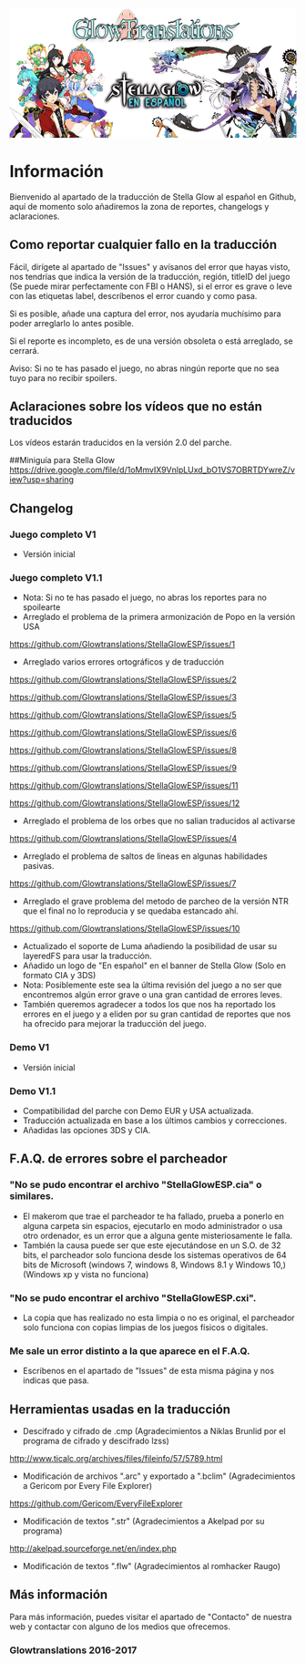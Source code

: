 ![Glowtranslations](https://raw.githubusercontent.com/Glowtranslations/StellaGlowESP/master/images/86bQHFp.png)
# Información
Bienvenido al apartado de la traducción de Stella Glow al español en Github, aquí de momento solo añadiremos la zona de reportes, changelogs y aclaraciones.

## Como reportar cualquier fallo en la traducción
Fácil, dirígete al apartado de "Issues" y avísanos del error que hayas visto, nos tendrías que indica la versión de la traducción, región, titleID del juego (Se puede mirar perfectamente con FBI o HANS), si el error es grave o leve con las etiquetas label, descríbenos el error cuando y como pasa.

Si es posible, añade una captura del error, nos ayudaría muchísimo para poder arreglarlo lo antes posible.

Si el reporte es incompleto, es de una versión obsoleta o está arreglado, se cerrará.

Aviso: Si no te has pasado el juego, no abras ningún reporte que no sea tuyo para no recibir spoilers.

## Aclaraciones sobre los vídeos que no están traducidos
Los vídeos estarán traducidos en la versión 2.0 del parche.

##Miniguía para Stella Glow
https://drive.google.com/file/d/1oMmvIX9VnlpLUxd_bO1VS7OBRTDYwreZ/view?usp=sharing

## Changelog
### Juego completo V1
* Versión inicial
### Juego completo V1.1
* Nota: Si no te has pasado el juego, no abras los reportes para no spoilearte
* Arreglado el problema de la primera armonización de Popo en la versión USA

https://github.com/Glowtranslations/StellaGlowESP/issues/1

* Arreglado varios errores ortográficos y de traducción

 https://github.com/Glowtranslations/StellaGlowESP/issues/2
 
 https://github.com/Glowtranslations/StellaGlowESP/issues/3
 
 https://github.com/Glowtranslations/StellaGlowESP/issues/5
 
 https://github.com/Glowtranslations/StellaGlowESP/issues/6
 
 https://github.com/Glowtranslations/StellaGlowESP/issues/8
 
 https://github.com/Glowtranslations/StellaGlowESP/issues/9
 
 https://github.com/Glowtranslations/StellaGlowESP/issues/11
 
 https://github.com/Glowtranslations/StellaGlowESP/issues/12

* Arreglado el problema de los orbes que no salian traducidos al activarse
 
 https://github.com/Glowtranslations/StellaGlowESP/issues/4

* Arreglado el problema de saltos de lineas en algunas habilidades pasivas.

https://github.com/Glowtranslations/StellaGlowESP/issues/7

* Arreglado el grave problema del metodo de parcheo de la versión NTR que el final no lo reproducia y se quedaba estancado ahí.

https://github.com/Glowtranslations/StellaGlowESP/issues/10

* Actualizado el soporte de Luma añadiendo la posibilidad de usar su layeredFS para usar la traducción.
* Añadido un logo de "En español" en el banner de Stella Glow (Solo en formato CIA y 3DS)
* Nota: Posiblemente este sea la última revisión del juego a no ser que encontremos algún error grave o una gran cantidad de errores leves.
* También queremos agradecer a todos los que nos ha reportado los errores en el juego y a eliden por su gran cantidad de reportes que nos ha ofrecido para mejorar la traducción del juego.
### Demo V1
* Versión inicial
### Demo V1.1
* Compatibilidad del parche con Demo EUR y USA actualizada.
* Traducción actualizada en base a los últimos cambios y correcciones.
* Añadidas las opciones 3DS y CIA.

## F.A.Q. de errores sobre el parcheador
### "No se pudo encontrar el archivo "StellaGlowESP.cia" o similares.
* El makerom que trae el parcheador te ha fallado, prueba a ponerlo en alguna carpeta sin espacios, ejecutarlo en modo administrador o usa otro ordenador, es un error que a alguna gente misteriosamente le falla.
* También la causa puede ser que este ejecutándose en un S.O. de 32 bits, el parcheador solo funciona desde los sistemas operativos de 64 bits de Microsoft (windows 7, windows 8, Windows 8.1 y Windows 10,) (Windows xp y vista no funciona)
### "No se pudo encontrar el archivo "StellaGlowESP.cxi".
* La copia que has realizado no esta limpia o no es original, el parcheador solo funciona con copias limpias de los juegos físicos o digitales.
### Me sale un error distinto a la que aparece en el F.A.Q.
* Escribenos en el apartado de "Issues" de esta misma página y nos indicas que pasa.

## Herramientas usadas en la traducción
* Descifrado y cifrado de .cmp (Agradecimientos a Niklas Brunlid por el programa de cifrado y descifrado lzss)

http://www.ticalc.org/archives/files/fileinfo/57/5789.html

* Modificación de archivos ".arc" y exportado a ".bclim" (Agradecimientos a Gericom por Every File Explorer)

https://github.com/Gericom/EveryFileExplorer

* Modificación de textos ".str" (Agradecimientos a Akelpad por su programa)

http://akelpad.sourceforge.net/en/index.php

* Modificación de textos ".flw" (Agradecimientos al romhacker Raugo)
## Más información
Para más información, puedes visitar el apartado de "Contacto" de nuestra web y contactar con alguno de los medios que ofrecemos.

### Glowtranslations 2016-2017
